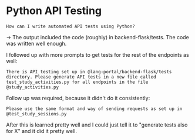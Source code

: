 # Python API Testing

```
How can I write automated API tests using Python?
```

-> The output included the code (roughly) in backend-flask/tests. The code was written well enough.

I followed up with more prompts to get tests for the rest of the endpoints as well:

```
There is API testing set up in @lang-portal/backend-flask/tests directory. Please generate API tests in a new file called test_study_activities.py for all endpoints in the file @study_activities.py 
```

Follow up was required, because it didn't do it consistently:

```
Please use the same format and way of sending requests as set up in @test_study_sessions.py 
```

After this is learned pretty well and I could just tell it to "generate tests also for X" and it did it pretty well.
